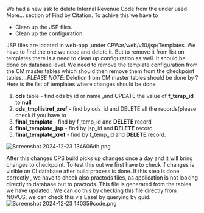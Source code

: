 We had a new ask to delete Internal Revenue Code from the under used More... section of Find by Citation.
To achive this we have to 

- Clean up the JSP files. 
- Clean up the configuration.

JSP files are located in web-app ,under CPWar/web/v10/jsp/Templates.
We have to find the one we need and delete it.
But to remove it from list on templates there is a need to clean up configuration as well.
It should be done on database level.
We need to remove the template configuration from the CM master tables which should then remove them from the checkpoint tables.
__PLEASE NOTE_: Deletion from CM master tables should be done by ?
Here is the list of templates where changes should be done

1. **ods** table - find ods by id or name ,and UPDATE the value of **f_temp_id** to **null**
1. **ods_tmpllistref_xref** - find by ods_id and DELETE all the records(please check if you have to 
1. **final_template** - find by f_temp_id and **DELETE** record
1. **final_template_jsp** - find by jsp_id and **DELETE** record
1. **final_template_xref** - find by f_temp_id and **DELETE** record.

![Screenshot 2024-12-23 134606db.png](/.attachments/Screenshot%202024-12-23%20134606db-c3beabb1-cda9-4b8d-9fd3-4fccd6ac4b33.png)

After this changes CPS build picks up changes once a day and it will bring changes to checkpoint.
To test this out we first have to check if changes is visible on CI database after build process is done.
If this step is done correctly , we have to check also practods files, as application is not looking directly to database but to practods. This file is generated from the tables we have updated .
We can do this by checking this file directly from NOVUS, we can check this via Easel by querying by guid.
![Screenshot 2024-12-23 140359code.png](/.attachments/Screenshot%202024-12-23%20140359code-f747f8ee-06c2-4052-a00a-fe944bd8d9e7.png)



